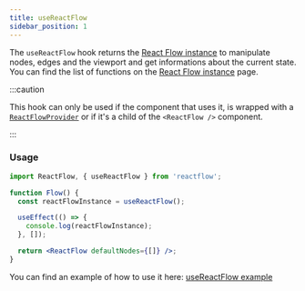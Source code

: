 ```yaml
---
title: useReactFlow
sidebar_position: 1
---
```


The `useReactFlow` hook returns the [React Flow instance](/docs/api/react-flow-instance) to manipulate nodes, edges and the viewport and get informations about the current state. You can find the list of functions on the [React Flow instance](/docs/api/react-flow-instance) page.

:::caution

This hook can only be used if the component that uses it, is wrapped with a [`ReactFlowProvider`](/docs/api/react-flow-provider/) or if it's a child of the `<ReactFlow />` component.

:::

### Usage

```jsx
import ReactFlow, { useReactFlow } from 'reactflow';

function Flow() {
  const reactFlowInstance = useReactFlow();

  useEffect(() => {
    console.log(reactFlowInstance);
  }, []);

  return <ReactFlow defaultNodes={[]} />;
}
```

You can find an example of how to use it here: [useReactFlow example](/docs/examples/misc/use-react-flow-hook/)
